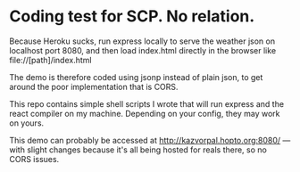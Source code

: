 # Coding test for SCP. No relation.

Because Heroku sucks, run express locally to serve the weather json on localhost port 8080, and then load index.html directly in the browser like file://[path]/index.html

The demo is therefore coded using jsonp instead of plain json, to get around the poor implementation that is CORS.

This repo contains simple shell scripts I wrote that will run express and the react compiler on my machine. Depending on your config, they may work on yours.

This demo can probably be accessed at http://kazvorpal.hopto.org:8080/ — with slight changes because it's all being hosted for reals there, so no CORS issues.
